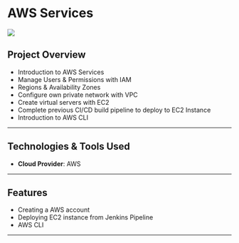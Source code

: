 # AWS Services



<img src="images\1-xxx.png">

## **Project Overview**
- Introduction to AWS Services
- Manage Users & Permissions with IAM
- Regions & Availability Zones
- Configure own private network with VPC
- Create virtual servers with EC2
- Complete previous CI/CD build pipeline to deploy to EC2 Instance
- Introduction to AWS CLI

---

## **Technologies & Tools Used**
- **Cloud Provider**: AWS



---

## **Features**
- Creating a AWS account
- Deploying EC2 instance from Jenkins Pipeline
- AWS CLI

---

## 
